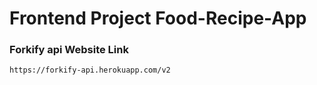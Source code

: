 # Frontend Project Food-Recipe-App

### Forkify api Website Link

```
https://forkify-api.herokuapp.com/v2
```
